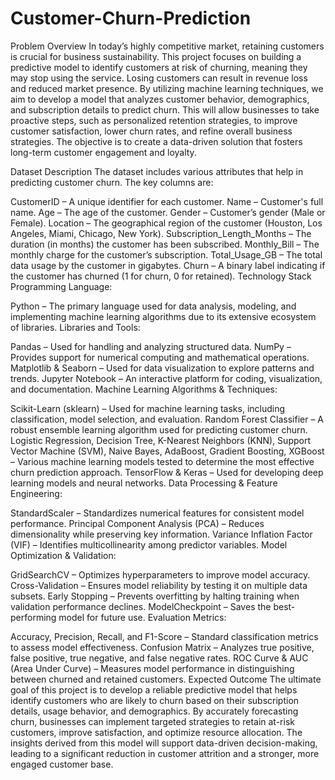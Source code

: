 # Customer-Churn-Prediction

Problem Overview
In today’s highly competitive market, retaining customers is crucial for business sustainability. This project focuses on building a predictive model to identify customers at risk of churning, meaning they may stop using the service. Losing customers can result in revenue loss and reduced market presence. By utilizing machine learning techniques, we aim to develop a model that analyzes customer behavior, demographics, and subscription details to predict churn. This will allow businesses to take proactive steps, such as personalized retention strategies, to improve customer satisfaction, lower churn rates, and refine overall business strategies. The objective is to create a data-driven solution that fosters long-term customer engagement and loyalty.

Dataset Description
The dataset includes various attributes that help in predicting customer churn. The key columns are:

CustomerID – A unique identifier for each customer.
Name – Customer's full name.
Age – The age of the customer.
Gender – Customer’s gender (Male or Female).
Location – The geographical region of the customer (Houston, Los Angeles, Miami, Chicago, New York).
Subscription_Length_Months – The duration (in months) the customer has been subscribed.
Monthly_Bill – The monthly charge for the customer’s subscription.
Total_Usage_GB – The total data usage by the customer in gigabytes.
Churn – A binary label indicating if the customer has churned (1 for churn, 0 for retained).
Technology Stack
Programming Language:

Python – The primary language used for data analysis, modeling, and implementing machine learning algorithms due to its extensive ecosystem of libraries.
Libraries and Tools:

Pandas – Used for handling and analyzing structured data.
NumPy – Provides support for numerical computing and mathematical operations.
Matplotlib & Seaborn – Used for data visualization to explore patterns and trends.
Jupyter Notebook – An interactive platform for coding, visualization, and documentation.
Machine Learning Algorithms & Techniques:

Scikit-Learn (sklearn) – Used for machine learning tasks, including classification, model selection, and evaluation.
Random Forest Classifier – A robust ensemble learning algorithm used for predicting customer churn.
Logistic Regression, Decision Tree, K-Nearest Neighbors (KNN), Support Vector Machine (SVM), Naive Bayes, AdaBoost, Gradient Boosting, XGBoost – Various machine learning models tested to determine the most effective churn prediction approach.
TensorFlow & Keras – Used for developing deep learning models and neural networks.
Data Processing & Feature Engineering:

StandardScaler – Standardizes numerical features for consistent model performance.
Principal Component Analysis (PCA) – Reduces dimensionality while preserving key information.
Variance Inflation Factor (VIF) – Identifies multicollinearity among predictor variables.
Model Optimization & Validation:

GridSearchCV – Optimizes hyperparameters to improve model accuracy.
Cross-Validation – Ensures model reliability by testing it on multiple data subsets.
Early Stopping – Prevents overfitting by halting training when validation performance declines.
ModelCheckpoint – Saves the best-performing model for future use.
Evaluation Metrics:

Accuracy, Precision, Recall, and F1-Score – Standard classification metrics to assess model effectiveness.
Confusion Matrix – Analyzes true positive, false positive, true negative, and false negative rates.
ROC Curve & AUC (Area Under Curve) – Measures model performance in distinguishing between churned and retained customers.
Expected Outcome
The ultimate goal of this project is to develop a reliable predictive model that helps identify customers who are likely to churn based on their subscription details, usage behavior, and demographics. By accurately forecasting churn, businesses can implement targeted strategies to retain at-risk customers, improve satisfaction, and optimize resource allocation. The insights derived from this model will support data-driven decision-making, leading to a significant reduction in customer attrition and a stronger, more engaged customer base.

